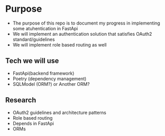 # Purpose

- The purpose of this repo is to document my progress in implementing some atuhentication in FastApi
- We will implement an authentication solution that satisfies OAuth2 standard/guidelines
- We will implement role based routing as well

## Tech we will use

- FastApi(backend framework)
- Poetry (dependency management)
- SQLModel (ORM?) or Another ORM?

## Research

- OAuth2 guidelines and architecture patterns
- Role based routing
- Depends in FastApi
- ORMs
